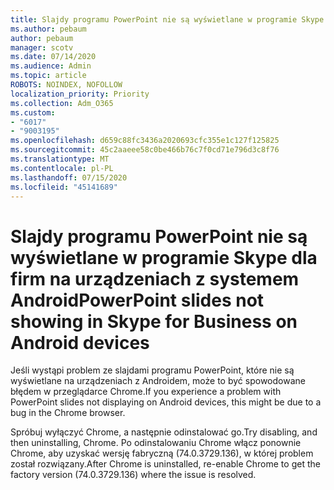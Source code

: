 ```yaml
---
title: Slajdy programu PowerPoint nie są wyświetlane w programie Skype dla firm na urządzeniach z systemem Android
ms.author: pebaum
author: pebaum
manager: scotv
ms.date: 07/14/2020
ms.audience: Admin
ms.topic: article
ROBOTS: NOINDEX, NOFOLLOW
localization_priority: Priority
ms.collection: Adm_O365
ms.custom:
- "6017"
- "9003195"
ms.openlocfilehash: d659c88fc3436a2020693cfc355e1c127f125825
ms.sourcegitcommit: 45c2aaeee58c0be466b76c7f0cd71e796d3c8f76
ms.translationtype: MT
ms.contentlocale: pl-PL
ms.lasthandoff: 07/15/2020
ms.locfileid: "45141689"
---
```

# <a name="powerpoint-slides-not-showing-in-skype-for-business-on-android-devices"></a><span data-ttu-id="462d4-102">Slajdy programu PowerPoint nie są wyświetlane w programie Skype dla firm na urządzeniach z systemem Android</span><span class="sxs-lookup"><span data-stu-id="462d4-102">PowerPoint slides not showing in Skype for Business on Android devices</span></span>

<span data-ttu-id="462d4-103">Jeśli wystąpi problem ze slajdami programu PowerPoint, które nie są wyświetlane na urządzeniach z Androidem, może to być spowodowane błędem w przeglądarce Chrome.</span><span class="sxs-lookup"><span data-stu-id="462d4-103">If you experience a problem with PowerPoint slides not displaying on Android devices, this might be due to a bug in the Chrome browser.</span></span>

<span data-ttu-id="462d4-104">Spróbuj wyłączyć Chrome, a następnie odinstalować go.</span><span class="sxs-lookup"><span data-stu-id="462d4-104">Try disabling, and then uninstalling, Chrome.</span></span> <span data-ttu-id="462d4-105">Po odinstalowaniu Chrome włącz ponownie Chrome, aby uzyskać wersję fabryczną (74.0.3729.136), w której problem został rozwiązany.</span><span class="sxs-lookup"><span data-stu-id="462d4-105">After Chrome is uninstalled, re-enable Chrome to get the factory version (74.0.3729.136) where the issue is resolved.</span></span>